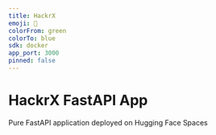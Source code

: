 ```yaml
---
title: HackrX
emoji: 🚀
colorFrom: green
colorTo: blue
sdk: docker 
app_port: 3000
pinned: false
---
```


# HackrX FastAPI App
Pure FastAPI application deployed on Hugging Face Spaces

